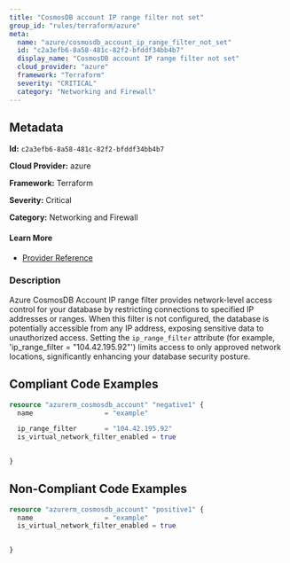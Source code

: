 ```yaml
---
title: "CosmosDB account IP range filter not set"
group_id: "rules/terraform/azure"
meta:
  name: "azure/cosmosdb_account_ip_range_filter_not_set"
  id: "c2a3efb6-8a58-481c-82f2-bfddf34bb4b7"
  display_name: "CosmosDB account IP range filter not set"
  cloud_provider: "azure"
  framework: "Terraform"
  severity: "CRITICAL"
  category: "Networking and Firewall"
---
```

## Metadata

**Id:** `c2a3efb6-8a58-481c-82f2-bfddf34bb4b7`

**Cloud Provider:** azure

**Framework:** Terraform

**Severity:** Critical

**Category:** Networking and Firewall

#### Learn More

 - [Provider Reference](https://registry.terraform.io/providers/hashicorp/azurerm/latest/docs/resources/cosmosdb_account#ip_range_filter)

### Description

 Azure CosmosDB Account IP range filter provides network-level access control for your database by restricting connections to specified IP addresses or ranges. When this filter is not configured, the database is potentially accessible from any IP address, exposing sensitive data to unauthorized access. Setting the `ip_range_filter` attribute (for example, 'ip_range_filter = "104.42.195.92"') limits access to only approved network locations, significantly enhancing your database security posture.


## Compliant Code Examples
```tf
resource "azurerm_cosmosdb_account" "negative1" {
  name                  = "example" 

  ip_range_filter       = "104.42.195.92"
  is_virtual_network_filter_enabled = true
 

}
```
## Non-Compliant Code Examples
```tf
resource "azurerm_cosmosdb_account" "positive1" {
  name                  = "example" 
  is_virtual_network_filter_enabled = true
 

}
```